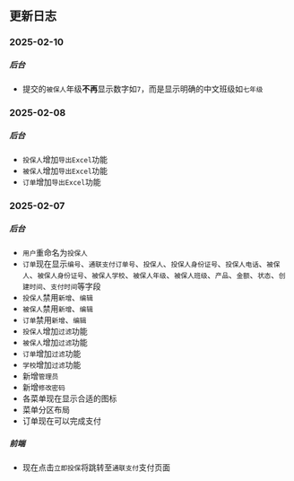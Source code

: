 ## 更新日志

### 2025-02-10
##### 后台
* 提交的`被保人`年级**不再**显示数字如`7`，而是显示明确的中文班级如`七年级`

### 2025-02-08
##### 后台
* `投保人`增加`导出Excel`功能
* `被保人`增加`导出Excel`功能
* `订单`增加`导出Excel`功能

### 2025-02-07
##### 后台
* `用户`重命名为`投保人`
* `订单`现在显示`编号`、`通联支付订单号`、`投保人`、`投保人身份证号`、`投保人电话`、`被保人`、`被保人身份证号`、`被保人学校`、`被保人年级`、`被保人班级`、`产品`、`金额`、`状态`、`创建时间`、`支付时间`等字段
* `投保人`禁用`新增`、`编辑`
* `被保人`禁用`新增`、`编辑`
* `订单`禁用`新增`、`编辑`
* `投保人`增加`过滤`功能
* `被保人`增加`过滤`功能
* `订单`增加`过滤`功能
* `学校`增加`过滤`功能
* 新增`管理员`
* 新增`修改密码`
* 各菜单现在显示合适的图标
* 菜单分区布局
* 订单现在可以完成支付

##### 前端
* 现在点击`立即投保`将跳转至`通联支付`支付页面

